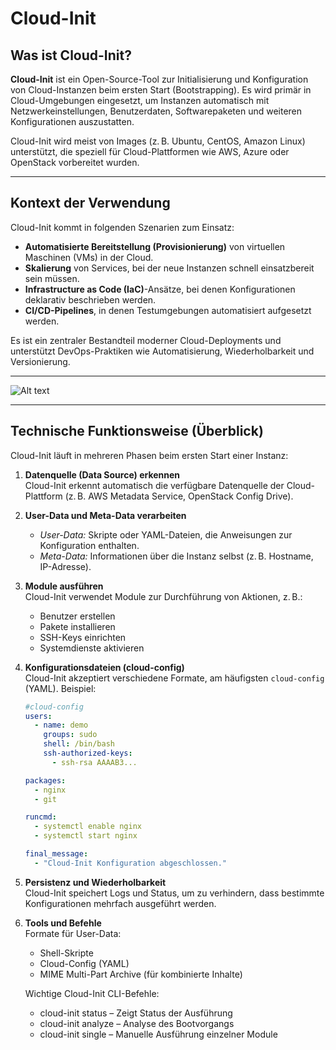 # Cloud-Init

## Was ist Cloud-Init?

**Cloud-Init** ist ein Open-Source-Tool zur Initialisierung und Konfiguration von Cloud-Instanzen beim ersten Start (Bootstrapping). 
Es wird primär in Cloud-Umgebungen eingesetzt, um Instanzen automatisch mit Netzwerkeinstellungen, Benutzerdaten, Softwarepaketen und weiteren Konfigurationen auszustatten.

Cloud-Init wird meist von Images (z. B. Ubuntu, CentOS, Amazon Linux) unterstützt, die speziell für Cloud-Plattformen wie AWS, Azure oder OpenStack vorbereitet wurden.

---

## Kontext der Verwendung

Cloud-Init kommt in folgenden Szenarien zum Einsatz:

- **Automatisierte Bereitstellung (Provisionierung)** von virtuellen Maschinen (VMs) in der Cloud.
- **Skalierung** von Services, bei der neue Instanzen schnell einsatzbereit sein müssen.
- **Infrastructure as Code (IaC)**-Ansätze, bei denen Konfigurationen deklarativ beschrieben werden.
- **CI/CD-Pipelines**, in denen Testumgebungen automatisiert aufgesetzt werden.

Es ist ein zentraler Bestandteil moderner Cloud-Deployments und unterstützt DevOps-Praktiken wie Automatisierung, Wiederholbarkeit und Versionierung.

---


![Alt text](https://github.com/Katsu420/biti-vica-ss25-vz/tree/main/Erbulan_Timurcan/Assets/CloudInit.png)


---

## Technische Funktionsweise (Überblick)

Cloud-Init läuft in mehreren Phasen beim ersten Start einer Instanz:

1. **Datenquelle (Data Source) erkennen**  
   Cloud-Init erkennt automatisch die verfügbare Datenquelle der Cloud-Plattform (z. B. AWS Metadata Service, OpenStack Config Drive).

2. **User-Data und Meta-Data verarbeiten**  
   - *User-Data:* Skripte oder YAML-Dateien, die Anweisungen zur Konfiguration enthalten.  
   - *Meta-Data:* Informationen über die Instanz selbst (z. B. Hostname, IP-Adresse).

3. **Module ausführen**  
   Cloud-Init verwendet Module zur Durchführung von Aktionen, z. B.:
   - Benutzer erstellen
   - Pakete installieren
   - SSH-Keys einrichten
   - Systemdienste aktivieren

4. **Konfigurationsdateien (cloud-config)**  
   Cloud-Init akzeptiert verschiedene Formate, am häufigsten `cloud-config` (YAML). Beispiel:

   ```yaml
   #cloud-config
   users:
     - name: demo
       groups: sudo
       shell: /bin/bash
       ssh-authorized-keys:
         - ssh-rsa AAAAB3...

   packages:
     - nginx
     - git

   runcmd:
     - systemctl enable nginx
     - systemctl start nginx

   final_message:
     - "Cloud-Init Konfiguration abgeschlossen."

   
5. **Persistenz und Wiederholbarkeit**  
   Cloud-Init speichert Logs und Status, um zu verhindern, dass bestimmte Konfigurationen mehrfach ausgeführt werden.


6. **Tools und Befehle**  
   Formate für User-Data:
   
   - Shell-Skripte
   - Cloud-Config (YAML)
   - MIME Multi-Part Archive (für kombinierte Inhalte)
     
   Wichtige Cloud-Init CLI-Befehle:

   - cloud-init status – Zeigt Status der Ausführung
   - cloud-init analyze – Analyse des Bootvorgangs
   - cloud-init single – Manuelle Ausführung einzelner Module


   
